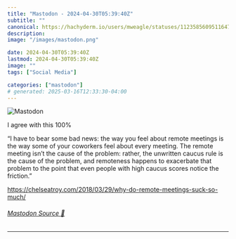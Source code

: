 ```yaml
---
title: "Mastodon - 2024-04-30T05:39:40Z"
subtitle: ""
canonical: https://hachyderm.io/users/mweagle/statuses/112358560951164773
description:
image: "/images/mastodon.png"

date: 2024-04-30T05:39:40Z
lastmod: 2024-04-30T05:39:40Z
image: ""
tags: ["Social Media"]

categories: ["mastodon"]
# generated: 2025-03-16T12:33:30-04:00
---
```

![Mastodon](/images/mastodon.png)

<p>I agree with this 100%</p><p>“I have to bear some bad news: the way you feel about remote meetings is the way some of your coworkers feel about every meeting. The remote meeting isn’t the cause of the problem: rather, the unwritten caucus rule is the cause of the problem, and remoteness happens to exacerbate that problem to the point that even people with high caucus scores notice the friction.”</p><p><a href="https://chelseatroy.com/2018/03/29/why-do-remote-meetings-suck-so-much/" target="_blank" rel="nofollow noopener noreferrer" translate="no"><span class="invisible">https://</span><span class="ellipsis">chelseatroy.com/2018/03/29/why</span><span class="invisible">-do-remote-meetings-suck-so-much/</span></a></p>


###### [Mastodon Source 🐘](https://hachyderm.io/@mweagle/112358560951164773)

___
